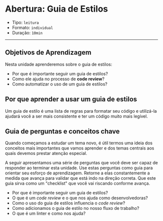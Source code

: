 # Abertura: Guia de Estilos

- Tipo: `leitura`
- Formato: `individual`
- Duração: `10min`

***

## Objetivos de Aprendizagem

Nesta unidade aprenderemos sobre o guia de estilos:

- Por que é importante seguir um guia de estilos?
- Como ele ajuda no processo de **code review**?
- Como automatizar o uso de um guia de estilos?

## Por que aprender a usar um guia de estilos

Um guia de estilo é uma lista de regras para formatar seu código e utilizá-la ajudará você a ser mais consistente e ter um código muito mais legível.

## Guia de perguntas e conceitos chave

Quando começamos a estudar um tema novo, é útil termos uma ideia dos conceitos mais importantes que vamos aprender e dos temas centrais aos quais devemos prestar atenção especial.

A seguir apresentamos uma série de perguntas que você deve ser capaz de responder ao terminar esta unidade. Use estas perguntas como guia para orientar seu esforço de aprendizagem. Retorne a elas constantemente a medida que avança para validar que está indo na direção correta. Que este guia sirva como um "checklist" que você vai riscando conforme avança.

- Por que é importante seguir um guia de estilos?
- O que é um _code review_ e o que nos ajuda como desenvolvedoras?
- Como o uso do guia de estilos influencia o _code review_?
- Como adicionamos o guia de estilo no nosso fluxo de trabalho?
- O que é um linter e como nos ajuda?

